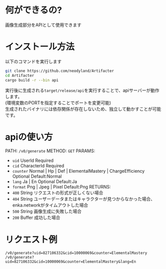 # 何ができるの?
画像生成部分をAPIとして使用できます
# インストール方法
以下のコマンドを実行します
```sh
git clone https://github.com/neodyland/Artifacter
cd Artifacter
cargo build -r --bin api
```
実行後に生成される`target/release/api`を実行することで、apiサーバーが動作します。  
(環境変数のPORTを指定することでポートを変更可能)  
生成されたバイナリには依存関係が存在しないため、独立して動かすことが可能です。
# apiの使い方
PATH: `/v0/generate`
METHOD: `GET`
PARAMS: 
- `uid` UserId Required
- `cid` CharacterId Required
- `counter` Normal | Hp | Def | ElementalMastery | ChargeEfficiency Optional Default:Normal
- `lang` Ja | En Optional Default:Ja
- `format` Png | Jpeg | Pixel Default:Png
RETURNS:
- `400` String リクエストの形式が正しくない場合
- `404` String ユーザーデータまたはキャラクターが見つからなかった場合、enka.networkがタイムアウトした場合
- `500` String 画像生成に失敗した場合
- `200` Buffer 成功した場合
# リクエスト例
`/v0/generate?uid=827106332&cid=10000069&counter=ElementalMastery`  
`/v0/generate?uid=827106332&cid=10000069&counter=ElementalMastery&lang=En`
